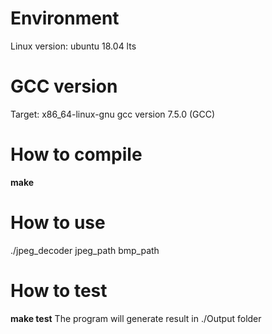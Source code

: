 # Environment
Linux version: ubuntu 18.04 lts

# GCC version
Target: x86_64-linux-gnu
gcc version 7.5.0 (GCC)

# How to compile
**make**

# How to use
./jpeg_decoder jpeg_path bmp_path

# How to test
**make test**
The program will generate result in ./Output folder
